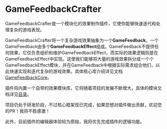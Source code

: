 # GameFeedbackCrafter

GameFeedbackCrafter是一个模块化的效果制作插件，它使你能够快速迭代和处理复杂的游戏表现。

GameFeedbackCrafter将一个复杂游戏效果抽象为一个**GameFeedback**，一个GameFeedback由多个**GameFeedbackEffect**组成。GameFeedback不提供任何效果，它仅负责组织和维护GameFeedbackEffect，而实际的效果逻辑则是在GameFeedbackEffect中实现。这使我们能够将大量的游戏效果拆分成一个个GameFeedbackEffect模块，并在GameFeedback中根据实际需求组合他们，以此快速实现和迭代复杂的游戏效果。具体核心库介绍详见文档[GameFeedbackCore](doc/GameFeedbackCore-zh.md)。

插件将内置一个自带的效果模块库，它将随着项目的发展不断增大。具体的模块文档详见[目录](doc/GameFeedbackEffectIndex.md)。

项目仍处于研发阶段，不过核心框架现已完成，如果您想对插件做出贡献，欢迎您的PR！我将不胜感激！

此外，目前插件的编辑器体验较为原始，我将优先完成插件的逻辑功能。
 